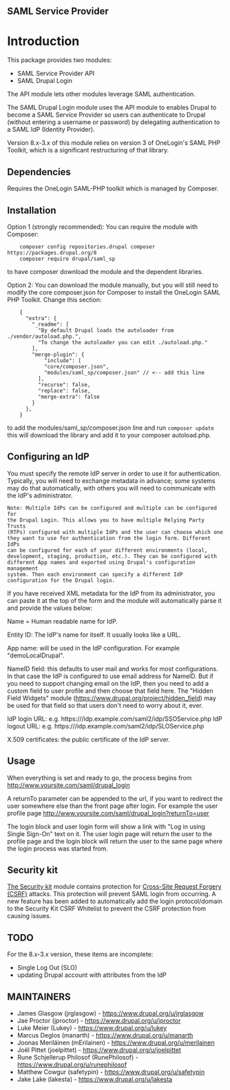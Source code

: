 ## SAML Service Provider


# Introduction

This package provides two modules:
- SAML Service Provider API
- SAML Drupal Login


The API module lets other modules leverage SAML authentication.

The SAML Drupal Login module uses the API module to enables Drupal to become a
SAML Service Provider so users can authenticate to Drupal (without entering a
username or password) by delegating authentication to a SAML IdP (Identity
Provider).

Version 8.x-3.x of this module relies on version 3 of OneLogin's SAML PHP
Toolkit, which is a significant restructuring of that library.


## Dependencies

Requires the OneLogin SAML-PHP toolkit which is managed by Composer.


## Installation

Option 1 (strongly recommended): You can require the module with Composer:
```
    composer config repositories.drupal composer https://packages.drupal.org/8
    composer require drupal/saml_sp
```
to have composer download the module and the dependent libraries.

Option 2: You can download the module manually, but you will still need to
modify the core composer.json for Composer to install the OneLogin SAML PHP
Toolkit. Change this section:
```
    {
      "extra": {
        "_readme": [
          "By default Drupal loads the autoloader from ./vendor/autoload.php.",
          "To change the autoloader you can edit ./autoload.php."
        ],
        "merge-plugin": {
            "include": [
            "core/composer.json",
            "modules/saml_sp/composer.json" // <-- add this line
          ],
          "recurse": false,
          "replace": false,
          "merge-extra": false
        }
      },
    }
```
to add the modules/saml_sp/composer.json line and run
`composer update`
this will download the library and add it to your composer autoload.php.


## Configuring an IdP

You must specify the remote IdP server in order to use it for authentication.
Typically, you will need to exchange metadata in advance; some systems may
do that automatically, with others you will need to communicate with the
IdP's administrator.

    Note: Multiple IdPs can be configured and multiple can be configured for
    the Drupal Login. This allows you to have multiple Relying Party Trusts
    (RTPs) configured with multiple IdPs and the user can choose which one
    they want to use for authentication from the login form. Different IdPs
    can be configured for each of your different environments (local,
    development, staging, production, etc.). They can be configured with
    different App names and exported using Drupal's configuration management
    system. Then each environment can specify a different IdP configuration for the Drupal login.

If you have received XML metadata for the IdP from its administrator, you can
paste it at the top of the form and the module will automatically parse it
and provide the values below:

Name = Human readable name for IdP.

Entity ID: The IdP's name for itself. It usually looks like a URL.

App name: will be used in the IdP configuration. For example
"demoLocalDrupal".

NameID field: this defaults to user mail and works for most configurations. In
that case the IdP is configured to use email address for NameID.
But if you need to support changing email on the IdP, then you need to add
a custom field to user profile and then choose that field here. The
"Hidden Field Widgets" module (https://www.drupal.org/project/hidden_field)
may be used for that field so that users don't need to worry about it, ever.

IdP login URL: e.g. https:///idp.example.com/saml2/idp/SSOService.php
IdP logout URL: e.g. https:///idp.example.com/saml2/idp/SLOService.php

X.509 certificates: the public certificate of the IdP server.


## Usage

When everything is set and ready to go, the process begins from
http://www.yoursite.com/saml/drupal_login

A returnTo parameter can be appended to the url, if you want to redirect
the user somewhere else than the front page after login. For example the user
profile page http://www.yoursite.com/saml/drupal_login?returnTo=user

The login block and user login form will show a link with
"Log in using Single Sign-On" text on it. The user login page will return the
user to the profile page and the login block will return the user to the same
page where the login process was started from.

## Security kit
[The Security kit](https://drupal.org/project/seckit) module contains protection for [Cross-Site Request Forgery (CSRF)](https://en.wikipedia.org/wiki/Cross-site_request_forgery) attacks. This protection will prevent SAML login from occurring. A new feature has been added to automatically add the login protocol/domain to the Security Kit CSRF Whitelist to prevent the CSRF protection from causing issues.

## TODO

For the 8.x-3.x version, these items are incomplete:
- Single Log Out (SLO)
- updating Drupal account with attributes from the IdP


## MAINTAINERS

 - James Glasgow (jrglasgow) - https://www.drupal.org/u/jrglasgow
 - Jae Proctor (jproctor) - https://www.drupal.org/u/jproctor
 - Luke Meier (Lukey) - https://www.drupal.org/u/lukey
 - Marcus Deglos (manarth) - https://www.drupal.org/u/manarth
 - Joonas Meriläinen (mErilainen) - https://www.drupal.org/u/merilainen
 - Joël Pittet (joelpittet) - https://www.drupal.org/u/joelpittet
 - Rune Schjellerup Philosof (RunePhilosof) - https://www.drupal.org/u/runephilosof
 - Matthew Cowgur (safetypin) - https://www.drupal.org/u/safetypin
 - Jake Lake (lakesta) - https://www.drupal.org/u/lakesta
